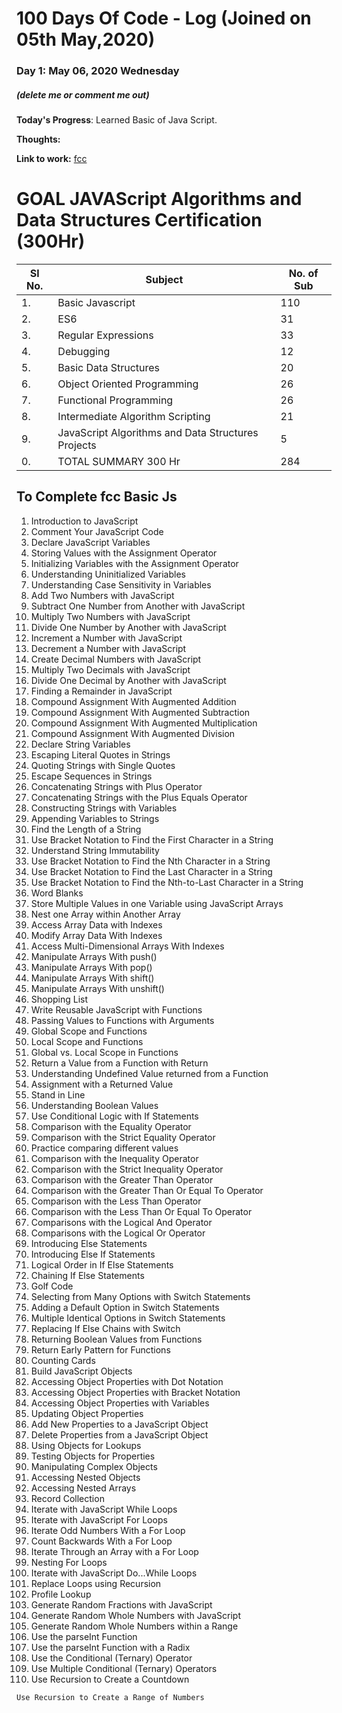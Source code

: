 # 100 Days Of Code - Log (Joined on 05th May,2020)

### Day 1: May 06, 2020 Wednesday
##### (delete me or comment me out)

**Today's Progress**: Learned Basic of Java Script.

**Thoughts:** 

**Link to work:** [fcc](http://www.freecodecamp.org/saradasutar)


# GOAL JAVAScript Algorithms and Data Structures Certification (300Hr)

Sl No.| Subject                                        | No. of Sub
------| ---------------------------------------------- | -------------
1.| Basic Javascript                                   | 110
2.| ES6                                                | 31
3.| Regular Expressions                                | 33
4.| Debugging         	                               | 12
5.| Basic Data Structures                              | 20
6.| Object Oriented Programming                        | 26
7.| Functional Programming                             | 26
8.| Intermediate Algorithm Scripting                   | 21
9.| JavaScript Algorithms and Data Structures Projects | 5
0.| TOTAL SUMMARY    300 Hr | 284     


## To Complete fcc Basic Js
1. Introduction to JavaScript
2. Comment Your JavaScript Code
3. Declare JavaScript Variables
4. Storing Values with the Assignment Operator
5. Initializing Variables with the Assignment Operator
6. Understanding Uninitialized Variables
7. Understanding Case Sensitivity in Variables
8. Add Two Numbers with JavaScript
9. Subtract One Number from Another with JavaScript
10. Multiply Two Numbers with JavaScript
11. Divide One Number by Another with JavaScript
12. Increment a Number with JavaScript
13. Decrement a Number with JavaScript
14. Create Decimal Numbers with JavaScript
15. Multiply Two Decimals with JavaScript
15. Divide One Decimal by Another with JavaScript
16. Finding a Remainder in JavaScript
17. Compound Assignment With Augmented Addition
18. Compound Assignment With Augmented Subtraction
19. Compound Assignment With Augmented Multiplication
20. Compound Assignment With Augmented Division
21. Declare String Variables
22. Escaping Literal Quotes in Strings
23. Quoting Strings with Single Quotes
24. Escape Sequences in Strings
25. Concatenating Strings with Plus Operator
26. Concatenating Strings with the Plus Equals Operator
27. Constructing Strings with Variables
28. Appending Variables to Strings
29. Find the Length of a String
30. Use Bracket Notation to Find the First Character in a String
31. Understand String Immutability
32. Use Bracket Notation to Find the Nth Character in a String
33. Use Bracket Notation to Find the Last Character in a String
34. Use Bracket Notation to Find the Nth-to-Last Character in a String
35. Word Blanks
36. Store Multiple Values in one Variable using JavaScript Arrays
37. Nest one Array within Another Array
38. Access Array Data with Indexes
39. Modify Array Data With Indexes
40. Access Multi-Dimensional Arrays With Indexes
41. Manipulate Arrays With push()
42. Manipulate Arrays With pop()
43. Manipulate Arrays With shift()
44. Manipulate Arrays With unshift()
45. Shopping List
46. Write Reusable JavaScript with Functions
47. Passing Values to Functions with Arguments
48. Global Scope and Functions
49. Local Scope and Functions
50. Global vs. Local Scope in Functions
51. Return a Value from a Function with Return
52. Understanding Undefined Value returned from a Function
53. Assignment with a Returned Value
54. Stand in Line
55. Understanding Boolean Values
56. Use Conditional Logic with If Statements
57. Comparison with the Equality Operator
58. Comparison with the Strict Equality Operator
59. Practice comparing different values
60. Comparison with the Inequality Operator
61. Comparison with the Strict Inequality Operator
62. Comparison with the Greater Than Operator
63. Comparison with the Greater Than Or Equal To Operator
64. Comparison with the Less Than Operator
65. Comparison with the Less Than Or Equal To Operator
66. Comparisons with the Logical And Operator
67. Comparisons with the Logical Or Operator
68. Introducing Else Statements
69. Introducing Else If Statements
70. Logical Order in If Else Statements
71. Chaining If Else Statements
72. Golf Code
73. Selecting from Many Options with Switch Statements
74. Adding a Default Option in Switch Statements
75. Multiple Identical Options in Switch Statements
76. Replacing If Else Chains with Switch
77. Returning Boolean Values from Functions
78. Return Early Pattern for Functions
79. Counting Cards
80. Build JavaScript Objects
81. Accessing Object Properties with Dot Notation
82. Accessing Object Properties with Bracket Notation
83. Accessing Object Properties with Variables
84. Updating Object Properties
85. Add New Properties to a JavaScript Object
86. Delete Properties from a JavaScript Object
87. Using Objects for Lookups
88. Testing Objects for Properties
89. Manipulating Complex Objects
90. Accessing Nested Objects
91. Accessing Nested Arrays
92. Record Collection
93. Iterate with JavaScript While Loops
94. Iterate with JavaScript For Loops
95. Iterate Odd Numbers With a For Loop
96. Count Backwards With a For Loop
97. Iterate Through an Array with a For Loop
98. Nesting For Loops
99. Iterate with JavaScript Do...While Loops
100. Replace Loops using Recursion
101. Profile Lookup
101. Generate Random Fractions with JavaScript
102. Generate Random Whole Numbers with JavaScript
103. Generate Random Whole Numbers within a Range
104. Use the parseInt Function
105. Use the parseInt Function with a Radix
106. Use the Conditional (Ternary) Operator
107. Use Multiple Conditional (Ternary) Operators
108. Use Recursion to Create a Countdown

    Use Recursion to Create a Range of Numbers



